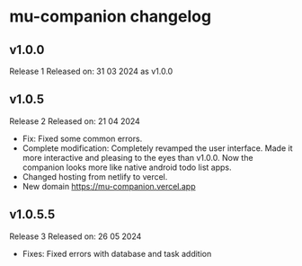 # mu-companion changelog

## v1.0.0
Release 1
Released on: 31 03 2024 as v1.0.0 

## v1.0.5
Release 2
Released on: 21 04 2024
- Fix: Fixed some common errors.
- Complete modification: Completely revamped the user interface. Made it more interactive and pleasing to the eyes than v1.0.0. Now the companion looks more like native android todo list apps. 
- Changed hosting from netlify to vercel.
- New domain https://mu-companion.vercel.app

## v1.0.5.5
Release 3
Released on: 26 05 2024
- Fixes: Fixed errors with database and task addition
